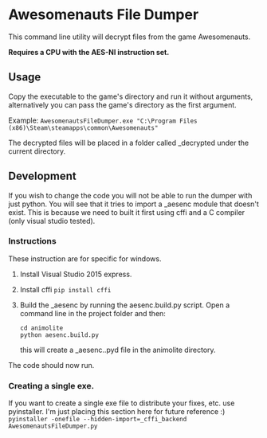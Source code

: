 # Awesomenauts File Dumper
This command line utility will decrypt files from the game Awesomenauts.

**Requires a CPU with the AES-NI instruction set.**

## Usage

Copy the executable to the game's directory and run it without arguments, alternatively you can pass the game's directory as the first argument.

Example: ```AwesomenautsFileDumper.exe "C:\Program Files (x86)\Steam\steamapps\common\Awesomenauts"```

The decrypted files will be placed in a folder called _decrypted under the current directory.

## Development

If you wish to change the code you will not be able to run the dumper with just python. You will see that it tries to import a _aesenc module that doesn't exist. This is because we need to built it first using cffi and a C compiler (only visual studio tested).

### Instructions
These instruction are for specific for windows.

1. Install Visual Studio 2015 express. 
2. Install cffi ```pip install cffi```
3. Build the _aesenc by running the aesenc.build.py script. Open a command line in the project folder and then:

   ```
   cd animolite
   python aesenc.build.py
   ```
   this will create a _aesenc.<platform>.pyd file in the animolite directory.

The code should now run.


### Creating a single exe.

If you want to create a single exe file to distribute your fixes, etc. use pyinstaller. I'm just placing this section here for future reference :)
```pyinstaller -onefile --hidden-import=_cffi_backend AwesomenautsFileDumper.py```
